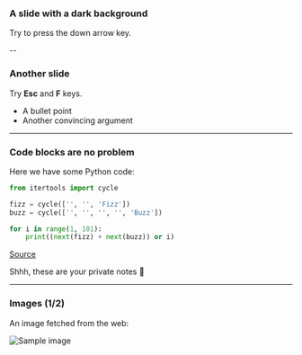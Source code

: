 <!-- .slide: data-background="#000000" -->

### A slide with a dark background

Try to press the down arrow key.

--

<!-- .slide: data-background="#ff8888" -->

### Another slide

Try **Esc** and **F** keys.

- A bullet point
- Another convincing argument

---

### Code blocks are no problem

Here we have some Python code:

```python
from itertools import cycle

fizz = cycle(['', '', 'Fizz'])
buzz = cycle(['', '', '', '', 'Buzz'])

for i in range(1, 101):
    print((next(fizz) + next(buzz)) or i)
```

[Source](https://github.com/olemb/nonsense/blob/master/fizzbuzz/itertools_cycle.py)

<aside class="notes">
    Shhh, these are your private notes 📝
</aside>

---

### Images (1/2)

An image fetched from the web:

![Sample image](https://upload.wikimedia.org/wikipedia/commons/thumb/4/4f/The_Young_Cicero_Reading.jpg/316px-The_Young_Cicero_Reading.jpg)
